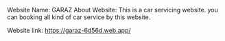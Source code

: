 Website Name: GARAZ
About Website: This is a car servicing website. you can booking all kind of car service by this website.

Website link: https://garaz-6d56d.web.app/